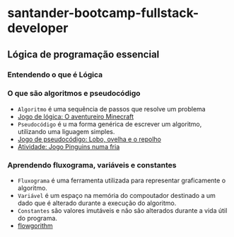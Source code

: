 # santander-bootcamp-fullstack-developer

## Lógica de programação essencial
### Entendendo o que é Lógica

### O que são algoritmos e pseudocódigo
- `Algoritmo` é uma sequência de passos que resolve um problema
- [Jogo de lógica: O aventureiro Minecraft](https://studio.code.org/s/mc/lessons/1/levels/1)
- `Pseudocódigo` é u ma forma genérica de escrever um algoritmo, utilizando uma liguagem simples.
- [Jogo de pseudocódigo: Lobo, ovelha e o repolho](https://www.proprofsgames.com/wolf-sheep-and-cabbage/)
- [Atividade: Jogo Pinguins numa fria](https://rachacuca.com.br/jogos/pinguins-numa-fria/)

### Aprendendo fluxograma, variáveis e constantes
- `Fluxograma` é uma ferramenta utilizada para representar graficamente o algoritmo.
- `Variável` é um espaço na memória do compoutador destinado a um dado que é alterado durante a execução do algoritmo.
- `Constantes` são valores imutáveis e não são alterados durante a vida útil do programa.
- [flowgorithm](http://www.flowgorithm.org/download/)

